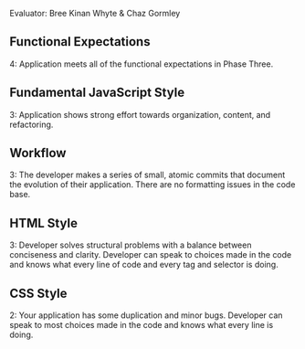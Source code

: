 Evaluator: Bree
Kinan Whyte & Chaz Gormley

## Functional Expectations

4: Application meets all of the functional expectations in Phase Three.

## Fundamental JavaScript Style

3: Application shows strong effort towards organization, content, and refactoring.

## Workflow
3: The developer makes a series of small, atomic commits that document the evolution of their application. There are no formatting issues in the code base.

## HTML Style
3: Developer solves structural problems with a balance between conciseness and clarity. Developer can speak to choices made in the code and knows what every line of code and every tag and selector is doing.

## CSS Style
2: Your application has some duplication and minor bugs. Developer can speak to most choices made in the code and knows what every line is doing.
